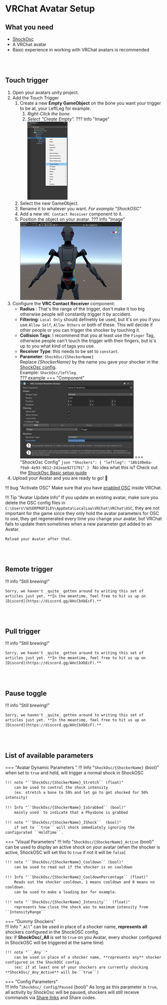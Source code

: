# VRChat Avatar Setup 
  
## What you need
- [ShockOsc](shockosc-basic.md)
- A VRChat avatar
- Basic experience in working with VRChat avatars is recommended

<br></br>

## Touch trigger
1. Open your avatars unity project.
2. Add the Touch Trigger
    1. Create a new **Empty GameObject** on the bone you want your trigger to be at, your LeftLeg for example. 
        1. *Right-Click the bone.*
        2. *Select "Create Empty".*
    ??? Info "Image"  
        ![Image "Image"](../static/guides/shockosc/create_trigger.png)
    1. Select the new GameObject.
    2. Rename it to whatever you want. *For example "ShockOSC"* 
    3. Add a new ``VRC Contact Receiver`` component to it.
    4. Position the object on your avatar.
    ??? Info "Image"  
        ![Image "Image"](../static/guides/shockosc/example_position.png)  
3. Configure the **VRC Contact Receiver** component:  
    - **Radius** : That's the range of the trigger, don't make it too big otherwise people will constantly trigger it by accident.
    - **Filtering**: ``Local Only`` should definetily be used, but it's on you if you use ``Allow Self``, ``Allow Others`` or both of these. This will decide if other people or you can trigger the shocker by touching it.
    - **Collision Tags**: I recommend that you at least use the ``Finger`` Tag, otherwise people can't touch the trigger with their fingers, but is's up to you what kind of tags you use.
    - **Receiver Type**: this needs to be set to ``constant``.
    - **Parameter**: ``ShockOsc/{ShockerName}``  
      Replace *{ShockerName}* by the name you gave your shocker in the [ShockOsc config](./shockosc-basic.md#setup-shockosc).  
      Example: ``ShockOsc/leftleg``.  
    ??? example
        === "Component"
            ![Image "Image"](../static/guides/shockosc/example_settings3.png)
        === "ShockOsc Config"
            ```json
            "Shockers": {
            "leftleg": "18b1d0e6a-f9a0-4e93-9812-241eae9271791"
            }
            ```
            No idea what this is? Check out the [ShockOsc Basic setup guide](shockosc-basic.md)  
4. Upload your Avatar and you are ready to go! 🎉  

!!! bug "Activate OSC"
    Make sure that you have [enabled OSC](https://docs.vrchat.com/docs/osc-overview#enabling-it) inside VRChat.  

!!! Tip "Avatar Update Info"
    If you update an existing avatar, make sure you delete the OSC config files in ``C:\Users\%USERPROFILE%\AppData\LocalLow\VRChat\VRChat\OSC``, they are not important for the game since they only hold the avatar parameters for OSC to use, they get regenerated every time you change your avatar, but VRChat fails to update them sometimes when a new parameter got added to an Avatar. 

    Reload your Avatar after that.

<br></br>

## Remote trigger
!!! info "Still brewing!"

    Sorry, we haven't _quite_ gotten around to writing this set of articles just yet. **In the meantime, feel free to hit us up on [Discord](https://discord.gg/AHcCbXbEcF).**

<br></br>

## Pull trigger
!!! info "Still brewing!"

    Sorry, we haven't _quite_ gotten around to writing this set of articles just yet. **In the meantime, feel free to hit us up on [Discord](https://discord.gg/AHcCbXbEcF).**

<br></br>

## Pause toggle
!!! info "Still brewing!"

    Sorry, we haven't _quite_ gotten around to writing this set of articles just yet. **In the meantime, feel free to hit us up on [Discord](https://discord.gg/AHcCbXbEcF).** 

<br></br>

## List of available parameters

=== "Avatar Dynamic Parameters "
    !!! Info "``ShockOsc/{ShockerName}`` (bool)"
        when set to ``true`` and held, will trigger a normal shock in ShockOSC
        

    !!! note "``ShockOsc/{ShockerName}_Stretch`` (float)"  
        can be used to control the shock intensity  
        (ex. stretch a bone to 50% and let go to get shocked for 50% intensity)  

    !!! Info "``ShockOsc/{ShockerName}_IsGrabbed`` (bool)"   
        mainly used  to indicate that a Physbone is grabbed

    !!! note "``ShockOsc/{ShockerName}_IShock``  (bool)" 
        if set to ``true`` will shock immediately ignoring the configurated ``HoldTime``.  

=== "Visual Parameters"
    !!! Info "``ShockOsc/{ShockerName}_Active`` (bool)"
        can be used to display an active shock on your avatar (when the shocker is active, ShockOSC will set this to ``true`` if not it will be ``false``)

    !!! note "``ShockOsc/{ShockerName}_Cooldown`` (bool)"
        can be used to read out if the shocker is on cooldown  

    !!! Info "``ShockOsc/{ShockerName}_CooldownPercentage`` (float)"
        Reads out the shocker cooldown, 1 means cooldown and 0 means no cooldown.  
        can be used to make a loading bar for example.  
        
    !!! note "``ShockOsc/{ShockerName}_Intensity``  (float)"
        represents how close the shock was to maximum intensity from ``IntensityRange``

=== "Dummy Shockers"  
    !!! Info "``_All``"
        can be used in place of a shocker name, **represents all** shockers configured in the ShockOSC config.  
        (ex: if **ShockOsc/_All** is set to ``true`` on you Avatar, every shocker configured in ShockOSC will be triggered at the same time)

    !!! note "``_Any``"
        can be used in place of a shocker name, **represents any** shocker configured in the ShockOSC config.  
        (ex: if at least one of your shockers are currently shocking **ShockOsc/_Any_Active** will be ``true``)  

=== "Config Parameters"  
    !!! Info "``ShockOsc/_Config/Paused`` (bool)"
        As long as this parameter is ``true``, all activity by ShockOsc will be paused, shockers will still receive commands via [Share links](shocklink-sharelinks.md) and Share codes.  
<!--
| Parameter                           | Type    | Description                                                                                                         |
| :---------------------------------- | :-----: | :------------------------------------------------------------------------------------------------------------------ |
| `ShockOsc/{ShockerName}`            | Bool    | when set to ``true`` and held, will trigger a normal shock in ShockOSC                                              |
| `ShockOsc/{ShockerName}_Stretch`    | Float   | can be used to control the shock intensity (ex. stretch a bone to 50% and let go to get shocked for 50% intensity)  |
| `ShockOsc/{ShockerName}_IsGrabbed`  | Bool    | mainly used  to indicate that a Physbone is grabbed                                                                 |
| `ShockOsc/{ShockerName}_IShock`     | Bool    | if set to ``true`` will shock immediately ignoring the configurated ``HoldTime``.                                   |
-->